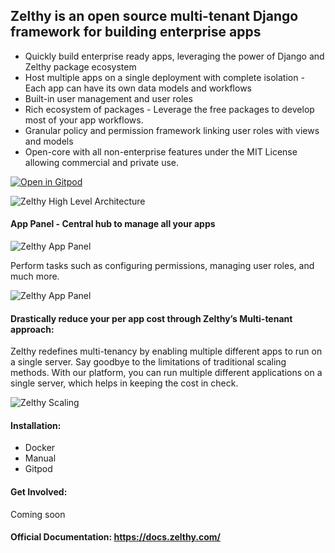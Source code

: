 ## Zelthy is an open source multi-tenant Django framework for building enterprise apps

- Quickly build enterprise ready apps, leveraging the power of Django and Zelthy package ecosystem
- Host multiple apps on a single deployment with complete isolation - Each app can have its own data models and workflows 
- Built-in user management and user roles
- Rich ecosystem of packages - Leverage the free packages to develop most of your app workflows. 
- Granular policy and permission framework linking user roles with views and models
- Open-core with all  non-enterprise features under the MIT License allowing commercial and private use.


[![Open in Gitpod](https://gitpod.io/button/open-in-gitpod.svg)](https://gitpod.io/#https://github.com/Healthlane-Technologies/zelthy3-gitpod-sandbox/)

![Zelthy High Level Architecture](https://docs.zelthy.com/assets/images/Architecture_Diagram-e6eb1b24fca0554edca1110a7de26449.png)

#### App Panel - Central hub to manage all your apps
![Zelthy App Panel](https://docs.zelthy.com/assets/images/app_panel_landing-af182a79b1f4735606e8941830997dc2.png)


Perform tasks such as configuring permissions, managing user roles, and much more. 

![Zelthy App Panel](https://docs.zelthy.com/assets/images/switching_to_app_view2-5846ede4e2a690d7b243dd51cf99559f.png)


#### Drastically reduce your per app cost through Zelthy’s Multi-tenant approach:

Zelthy redefines multi-tenancy by enabling multiple different apps to run on a single server. Say goodbye to the limitations of traditional scaling methods. With our platform, you can run multiple different applications on a single server, which helps in keeping the cost in check.

![Zelthy Scaling](https://zelthy-initium-production-static.s3.amazonaws.com/static/zelthymain/react-images/cost-effective-scaling.svg)


#### Installation:
- Docker
- Manual
- Gitpod


#### Get Involved:
Coming soon

#### Official Documentation: https://docs.zelthy.com/

